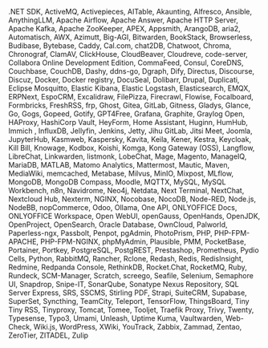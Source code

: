 .NET SDK, ActiveMQ, Activepieces, AITable, Akaunting, Alfresco, Ansible, AnythingLLM, Apache Airflow, Apache Answer, Apache HTTP Server, Apache Kafka, Apache ZooKeeper, APEX, Appsmith, ArangoDB, aria2, Automatisch, AWX, Azimutt, Big-AGI, Bitwarden, BookStack, Browserless, Budibase, Bytebase, Caddy, Cal.com, chat2DB, Chatwoot, Chroma, Chronograf, ClamAV, ClickHouse, CloudBeaver, Cloudreve, code-server, Collabora Online Development Edition, CommaFeed, Consul, CoreDNS, Couchbase, CouchDB, Dashy, ddns-go, Dgraph, Dify, Directus, Discourse, Discuz, Docker, Docker registry, DocuSeal, Dolibarr, Drupal, Duplicati, Eclipse Mosquitto, Elastic Kibana, Elastic Logstash, Elasticsearch, EMQX, ERPNext, EspoCRM, Excalidraw, FilePizza, Firecrawl, Flowise, Focalboard, Formbricks, FreshRSS, frp, Ghost, Gitea, GitLab, Gitness, Gladys, Glance, Go, Gogs, Gopeed, Gotify, GPT4Free, Grafana, Graphite, Graylog Open, HAProxy, HashiCorp Vault, HeyForm, Home Assistant, Huginn, HumHub, Immich , InfluxDB, Jellyfin, Jenkins, Jetty, Jihu GitLab, Jitsi Meet, Joomla, JupyterHub, Kasmweb, Kaspersky, Kavita, Keila, Kener, Kestra, Keycloak, Kill Bill, Knowage, Kodbox, Koishi, Komga, Kong Gateway (OSS), Langflow, LibreChat, Linkwarden, listmonk, LobeChat, Mage, Magento, ManageIQ, MariaDB, MATLAB, Matomo Analytics, Mattermost, Mautic, Maven, MediaWiki, memcached, Metabase, Milvus, MinIO, Mixpost, MLflow, MongoDB, MongoDB Compass, Moodle, MQTTX, MySQL, MySQL Workbench, n8n, Navidrome, Neo4j, Netdata, Next Terminal, NextChat, Nextcloud Hub, Nexterm, NGINX, Nocobase, NocoDB, Node-RED, Node.js, NodeBB, nopCommerce, Odoo, Ollama, One API, ONLYOFFICE Docs, ONLYOFFICE Workspace, Open WebUI, openGauss, OpenHands, OpenJDK, OpenProject, OpenSearch, Oracle Database, OwnCloud, Palworld, Paperless-ngx, Passbolt, Penpot, pgAdmin, PhotoPrism, PHP, PHP-FPM-APACHE, PHP-FPM-NGINX, phpMyAdmin, Plausible, PMM, PocketBase, Portainer, Portkey, PostgreSQL, PostgREST, Prestashop, Prometheus, Pydio Cells, Python, RabbitMQ, Rancher, Rclone, Redash, Redis, RedisInsight, Redmine, Redpanda Console, RethinkDB, Rocket.Chat, RocketMQ, Ruby, Rundeck, SCM-Manager, Scratch, screego, Seafile, Selenium, Semaphore UI, Snapdrop, Snipe-IT, SonarQube, Sonatype Nexus Repository, SQL Server Express, SRS, SSCMS, Stirling PDF, Strapi, SuiteCRM, Supabase, SuperSet, Syncthing, TeamCity, Teleport, TensorFlow, ThingsBoard, Tiny Tiny RSS, Tinyproxy, Tomcat, Tomee, Tooljet, Traefik Proxy, Trivy, Twenty, Typesense, Typo3, Umami, Unleash, Uptime Kuma, Vaultwarden, Web-Check, Wiki.js, WordPress, XWiki, YouTrack, Zabbix, Zammad, Zentao, ZeroTier, ZITADEL, Zulip
